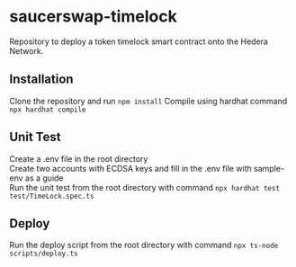 # saucerswap-timelock

Repository to deploy a token timelock smart contract onto the Hedera Network.

## Installation

Clone the repository and run `npm install`
Compile using hardhat command `npx hardhat compile`

## Unit Test

Create a .env file in the root directory <br>
Create two accounts with ECDSA keys and fill in the .env file with sample-env as a guide <br>
Run the unit test from the root directory with command `npx hardhat test test/TimeLock.spec.ts`

## Deploy

Run the deploy script from the root directory with command `npx ts-node scripts/deploy.ts`

